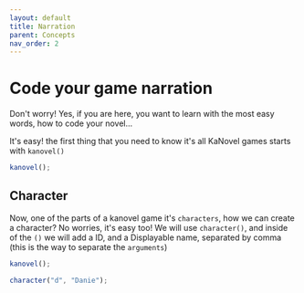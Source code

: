 ```yaml
---
layout: default
title: Narration
parent: Concepts
nav_order: 2
---
```


# Code your game narration

Don't worry! Yes, if you are here, you want to learn with the most easy words, how to code your novel...

It's easy! the first thing that you need to know it's all KaNovel games starts with `kanovel()`

```javascript
kanovel();
```

## Character

Now, one of the parts of a kanovel game it's `characters`, how we can create a character? No worries, it's easy too!
We will use `character()`, and inside of the `()` we will add a ID, and a Displayable name, separated by comma (this is the way to separate the `arguments`)

```javascript
kanovel();

character("d", "Danie");
```
